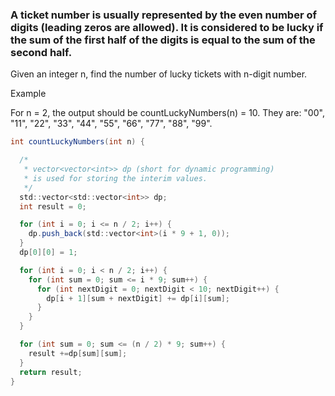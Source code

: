 ### A ticket number is usually represented by the even number of digits (leading zeros are allowed). It is considered to be lucky if the sum of the first half of the digits is equal to the sum of the second half.

Given an integer n, find the number of lucky tickets with n-digit number.

Example

For n = 2, the output should be
countLuckyNumbers(n) = 10.
They are: "00", "11", "22", "33", "44", "55", "66", "77", "88", "99".

```C#
int countLuckyNumbers(int n) {

  /*
   * vector<vector<int>> dp (short for dynamic programming)
   * is used for storing the interim values.
   */
  std::vector<std::vector<int>> dp;
  int result = 0;

  for (int i = 0; i <= n / 2; i++) {
    dp.push_back(std::vector<int>(i * 9 + 1, 0));
  }
  dp[0][0] = 1;

  for (int i = 0; i < n / 2; i++) {
    for (int sum = 0; sum <= i * 9; sum++) {
      for (int nextDigit = 0; nextDigit < 10; nextDigit++) {
        dp[i + 1][sum + nextDigit] += dp[i][sum];
      }
    }
  }

  for (int sum = 0; sum <= (n / 2) * 9; sum++) {
    result +=dp[sum][sum];
  }
  return result;
}
```

